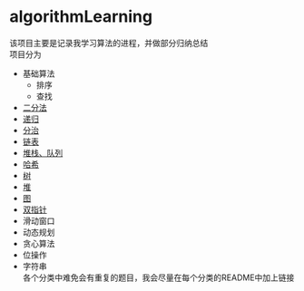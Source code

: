 # algorithmLearning
该项目主要是记录我学习算法的进程，并做部分归纳总结  
项目分为
* 基础算法
  * 排序
  * 查找
 * [二分法](src/main/java/binarysearch/README.MD)
 * [递归](/src/main/java/recusion/README.MD)
 * [分治](/src/main/java/dc/README.MD)
 * [链表](/src/main/java/linklist/README.MD)
 * [堆栈、队列](/src/main/java/stackandqueue/README.MD)
 * [哈希](/src/main/java/hash/README.MD)
 * [树](/src/main/java/tree/README.MD)
 * [堆](/src/main/java/heap/README.MD)
 * [图](/src/main/java/graph/README.MD)
 * [双指针](src/main/java/twopointers/README.MD)
 * 滑动窗口
 * 动态规划
 * 贪心算法
 * 位操作
 * 字符串  
 各个分类中难免会有重复的题目，我会尽量在每个分类的README中加上链接